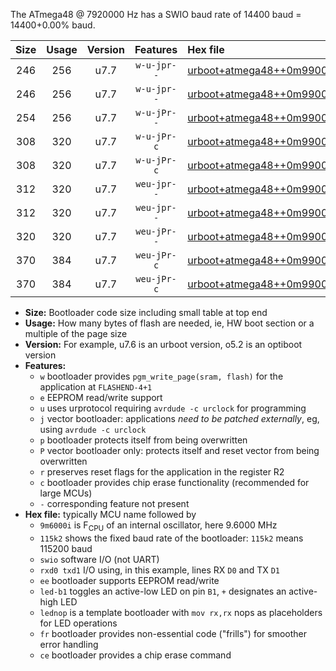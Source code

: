 The ATmega48 @ 7920000 Hz has a SWIO baud rate of 14400 baud = 14400+0.00% baud.

|Size|Usage|Version|Features|Hex file|
|:-:|:-:|:-:|:-:|:--|
|246|256|u7.7|`w-u-jpr--`|[urboot+atmega48++0m9900i++++1k8_swio_rxd0_txd1_led+b5.hex](https://raw.githubusercontent.com/stefanrueger/urboot.hex/main/mcus/atmega48/internal_oscillator/fint++0m9900_Hz/br++++1k8_bps/urboot+atmega48++0m9900i++++1k8_swio_rxd0_txd1_led+b5.hex)|
|246|256|u7.7|`w-u-jpr--`|[urboot+atmega48++0m9900i++++1k8_swio_rxd0_txd1_lednop.hex](https://raw.githubusercontent.com/stefanrueger/urboot.hex/main/mcus/atmega48/internal_oscillator/fint++0m9900_Hz/br++++1k8_bps/urboot+atmega48++0m9900i++++1k8_swio_rxd0_txd1_lednop.hex)|
|254|256|u7.7|`w-u-jPr--`|[urboot+atmega48++0m9900i++++1k8_swio_rxd0_txd1.hex](https://raw.githubusercontent.com/stefanrueger/urboot.hex/main/mcus/atmega48/internal_oscillator/fint++0m9900_Hz/br++++1k8_bps/urboot+atmega48++0m9900i++++1k8_swio_rxd0_txd1.hex)|
|308|320|u7.7|`w-u-jPr-c`|[urboot+atmega48++0m9900i++++1k8_swio_rxd0_txd1_led+b5_fr_ce.hex](https://raw.githubusercontent.com/stefanrueger/urboot.hex/main/mcus/atmega48/internal_oscillator/fint++0m9900_Hz/br++++1k8_bps/urboot+atmega48++0m9900i++++1k8_swio_rxd0_txd1_led+b5_fr_ce.hex)|
|308|320|u7.7|`w-u-jPr-c`|[urboot+atmega48++0m9900i++++1k8_swio_rxd0_txd1_lednop_fr_ce.hex](https://raw.githubusercontent.com/stefanrueger/urboot.hex/main/mcus/atmega48/internal_oscillator/fint++0m9900_Hz/br++++1k8_bps/urboot+atmega48++0m9900i++++1k8_swio_rxd0_txd1_lednop_fr_ce.hex)|
|312|320|u7.7|`weu-jpr--`|[urboot+atmega48++0m9900i++++1k8_swio_rxd0_txd1_ee_led+b5.hex](https://raw.githubusercontent.com/stefanrueger/urboot.hex/main/mcus/atmega48/internal_oscillator/fint++0m9900_Hz/br++++1k8_bps/urboot+atmega48++0m9900i++++1k8_swio_rxd0_txd1_ee_led+b5.hex)|
|312|320|u7.7|`weu-jpr--`|[urboot+atmega48++0m9900i++++1k8_swio_rxd0_txd1_ee_lednop.hex](https://raw.githubusercontent.com/stefanrueger/urboot.hex/main/mcus/atmega48/internal_oscillator/fint++0m9900_Hz/br++++1k8_bps/urboot+atmega48++0m9900i++++1k8_swio_rxd0_txd1_ee_lednop.hex)|
|320|320|u7.7|`weu-jPr--`|[urboot+atmega48++0m9900i++++1k8_swio_rxd0_txd1_ee.hex](https://raw.githubusercontent.com/stefanrueger/urboot.hex/main/mcus/atmega48/internal_oscillator/fint++0m9900_Hz/br++++1k8_bps/urboot+atmega48++0m9900i++++1k8_swio_rxd0_txd1_ee.hex)|
|370|384|u7.7|`weu-jPr-c`|[urboot+atmega48++0m9900i++++1k8_swio_rxd0_txd1_ee_led+b5_fr_ce.hex](https://raw.githubusercontent.com/stefanrueger/urboot.hex/main/mcus/atmega48/internal_oscillator/fint++0m9900_Hz/br++++1k8_bps/urboot+atmega48++0m9900i++++1k8_swio_rxd0_txd1_ee_led+b5_fr_ce.hex)|
|370|384|u7.7|`weu-jPr-c`|[urboot+atmega48++0m9900i++++1k8_swio_rxd0_txd1_ee_lednop_fr_ce.hex](https://raw.githubusercontent.com/stefanrueger/urboot.hex/main/mcus/atmega48/internal_oscillator/fint++0m9900_Hz/br++++1k8_bps/urboot+atmega48++0m9900i++++1k8_swio_rxd0_txd1_ee_lednop_fr_ce.hex)|

- **Size:** Bootloader code size including small table at top end
- **Usage:** How many bytes of flash are needed, ie, HW boot section or a multiple of the page size
- **Version:** For example, u7.6 is an urboot version, o5.2 is an optiboot version
- **Features:**
  + `w` bootloader provides `pgm_write_page(sram, flash)` for the application at `FLASHEND-4+1`
  + `e` EEPROM read/write support
  + `u` uses urprotocol requiring `avrdude -c urclock` for programming
  + `j` vector bootloader: applications *need to be patched externally*, eg, using `avrdude -c urclock`
  + `p` bootloader protects itself from being overwritten
  + `P` vector bootloader only: protects itself and reset vector from being overwritten
  + `r` preserves reset flags for the application in the register R2
  + `c` bootloader provides chip erase functionality (recommended for large MCUs)
  + `-` corresponding feature not present
- **Hex file:** typically MCU name followed by
  + `9m6000i` is F<sub>CPU</sub> of an internal oscillator, here 9.6000 MHz
  + `115k2` shows the fixed baud rate of the bootloader: `115k2` means 115200 baud
  + `swio` software I/O (not UART)
  + `rxd0 txd1` I/O using, in this example, lines RX `D0` and TX `D1`
  + `ee` bootloader supports EEPROM read/write
  + `led-b1` toggles an active-low LED on pin `B1`, `+` designates an active-high LED
  + `lednop` is a template bootloader with `mov rx,rx` nops as placeholders for LED operations
  + `fr` bootloader provides non-essential code ("frills") for smoother error handling
  + `ce` bootloader provides a chip erase command
